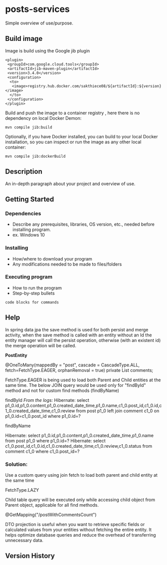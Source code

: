 # posts-services

Simple overview of use/purpose.

## Build image
Image is build using the Google jib plugin
```
<plugin>
 <groupId>com.google.cloud.tools</groupId>
 <artifactId>jib-maven-plugin</artifactId>
 <version>3.4.0</version>
 <configuration>
  <to>
   <image>registry.hub.docker.com/sakthiece08/${artifactId}:${version}</image>
  </to>
 </configuration>
</plugin>
```
Build and push the image to a container registry , here there is no dependency on local Docker Demon:
```
mvn compile jib:build
```
Optionally, if you have Docker installed, you can build to your local Docker installation, so you can inspect or run the image as any other local container:
```
mvn compile jib:dockerBuild
```
## Description

An in-depth paragraph about your project and overview of use.

## Getting Started

### Dependencies

* Describe any prerequisites, libraries, OS version, etc., needed before installing program.
* ex. Windows 10

### Installing

* How/where to download your program
* Any modifications needed to be made to files/folders

### Executing program

* How to run the program
* Step-by-step bullets
```
code blocks for commands
```

## Help

In spring data jpa the save method is used for both persist and merge activity, when the save method is called with an entity without an Id the entity manager will call the persist operation, otherwise (with an existent id) the merge operation will be called.

**PostEntity**

 @OneToMany(mappedBy = "post", cascade = CascadeType.ALL, fetch=FetchType.EAGER, orphanRemoval = true)
 private List<CommentEntity> comments;

FetchType.EAGER is being used to load both Parent and Child entities at the same time. The below JOIN query would be used only for "findById" method and not for custom find methods (findByName)

findById
 *From the logs:*
  Hibernate: select p1_0.id,p1_0.content,p1_0.created_date_time,p1_0.name,c1_0.post_id,c1_0.id,c1_0.created_date_time,c1_0.review from post p1_0 left join comment c1_0 on p1_0.id=c1_0.post_id where p1_0.id=?

findByName

Hibernate: select p1_0.id,p1_0.content,p1_0.created_date_time,p1_0.name from post p1_0 where p1_0.id=?
Hibernate: select c1_0.post_id,c1_0.id,c1_0.created_date_time,c1_0.review,c1_0.status from comment c1_0 where c1_0.post_id=?

### Solution: 
 Use a custom query using join fetch to load both parent and child entity at the same time


FetchType.LAZY

Child table query will be executed only while accessing child object from Parent object, applicable for all find methods.

@GetMapping("/postWithCommentsCount")

DTO projection is useful when you want to retrieve specific fields or calculated values from your entities without fetching the entire entity. It helps optimize database queries and reduce the overhead of transferring unnecessary data.


## Version History
